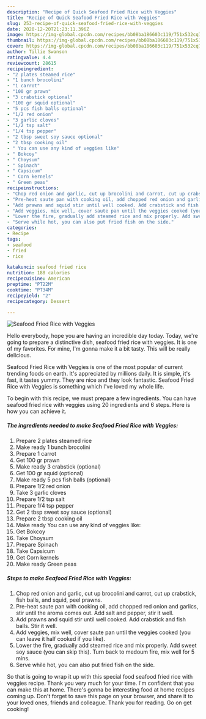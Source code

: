 ```yaml
---
description: "Recipe of Quick Seafood Fried Rice with Veggies"
title: "Recipe of Quick Seafood Fried Rice with Veggies"
slug: 253-recipe-of-quick-seafood-fried-rice-with-veggies
date: 2020-12-20T21:23:11.396Z
image: https://img-global.cpcdn.com/recipes/bb08ba186603c119/751x532cq70/seafood-fried-rice-with-veggies-recipe-main-photo.jpg
thumbnail: https://img-global.cpcdn.com/recipes/bb08ba186603c119/751x532cq70/seafood-fried-rice-with-veggies-recipe-main-photo.jpg
cover: https://img-global.cpcdn.com/recipes/bb08ba186603c119/751x532cq70/seafood-fried-rice-with-veggies-recipe-main-photo.jpg
author: Tillie Swanson
ratingvalue: 4.4
reviewcount: 28615
recipeingredient:
- "2 plates steamed rice"
- "1 bunch brocolini"
- "1 carrot"
- "100 gr prawn"
- "3 crabstick optional"
- "100 gr squid optional"
- "5 pcs fish balls optional"
- "1/2 red onion"
- "3 garlic cloves"
- "1/2 tsp salt"
- "1/4 tsp pepper"
- "2 tbsp sweet soy sauce optional"
- "2 tbsp cooking oil"
- " You can use any kind of veggies like"
- " Bokcoy"
- " Choysum"
- " Spinach"
- " Capsicum"
- " Corn kernels"
- " Green peas"
recipeinstructions:
- "Chop red onion and garlic, cut up brocolini and carrot, cut up crabstick, fish balls, and squid, peel prawns."
- "Pre-heat saute pan with cooking oil, add chopped red onion and garlics, stir until the aroma comes out. Add salt and pepper, stir it well."
- "Add prawns and squid stir until well cooked. Add crabstick and fish balls. Stir it well."
- "Add veggies, mix well, cover saute pan until the veggies cooked (you can leave it half cooked if you like)."
- "Lower the fire, gradually add steamed rice and mix properly. Add sweet soy sauce (you can skip this). Turn back to medoum fire, mix well for 5 mins."
- "Serve while hot, you can also put fried fish on the side."
categories:
- Recipe
tags:
- seafood
- fried
- rice

katakunci: seafood fried rice 
nutrition: 188 calories
recipecuisine: American
preptime: "PT22M"
cooktime: "PT34M"
recipeyield: "2"
recipecategory: Dessert

---
```



![Seafood Fried Rice with Veggies](https://img-global.cpcdn.com/recipes/bb08ba186603c119/751x532cq70/seafood-fried-rice-with-veggies-recipe-main-photo.jpg)

Hello everybody, hope you are having an incredible day today. Today, we're going to prepare a distinctive dish, seafood fried rice with veggies. It is one of my favorites. For mine, I'm gonna make it a bit tasty. This will be really delicious.



Seafood Fried Rice with Veggies is one of the most popular of current trending foods on earth. It's appreciated by millions daily. It is simple, it's fast, it tastes yummy. They are nice and they look fantastic. Seafood Fried Rice with Veggies is something which I've loved my whole life.


To begin with this recipe, we must prepare a few ingredients. You can have seafood fried rice with veggies using 20 ingredients and 6 steps. Here is how you can achieve it.

<!--inarticleads1-->

##### The ingredients needed to make Seafood Fried Rice with Veggies:

1. Prepare 2 plates steamed rice
1. Make ready 1 bunch brocolini
1. Prepare 1 carrot
1. Get 100 gr prawn
1. Make ready 3 crabstick (optional)
1. Get 100 gr squid (optional)
1. Make ready 5 pcs fish balls (optional)
1. Prepare 1/2 red onion
1. Take 3 garlic cloves
1. Prepare 1/2 tsp salt
1. Prepare 1/4 tsp pepper
1. Get 2 tbsp sweet soy sauce (optional)
1. Prepare 2 tbsp cooking oil
1. Make ready  You can use any kind of veggies like:
1. Get  Bokcoy
1. Take  Choysum
1. Prepare  Spinach
1. Take  Capsicum
1. Get  Corn kernels
1. Make ready  Green peas




<!--inarticleads2-->

##### Steps to make Seafood Fried Rice with Veggies:

1. Chop red onion and garlic, cut up brocolini and carrot, cut up crabstick, fish balls, and squid, peel prawns.
1. Pre-heat saute pan with cooking oil, add chopped red onion and garlics, stir until the aroma comes out. Add salt and pepper, stir it well.
1. Add prawns and squid stir until well cooked. Add crabstick and fish balls. Stir it well.
1. Add veggies, mix well, cover saute pan until the veggies cooked (you can leave it half cooked if you like).
1. Lower the fire, gradually add steamed rice and mix properly. Add sweet soy sauce (you can skip this). Turn back to medoum fire, mix well for 5 mins.
1. Serve while hot, you can also put fried fish on the side.




So that is going to wrap it up with this special food seafood fried rice with veggies recipe. Thank you very much for your time. I'm confident that you can make this at home. There's gonna be interesting food at home recipes coming up. Don't forget to save this page on your browser, and share it to your loved ones, friends and colleague. Thank you for reading. Go on get cooking!
